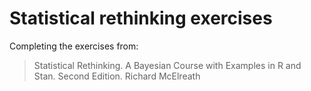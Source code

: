 # Statistical rethinking exercises

Completing the exercises from:

> Statistical Rethinking. A Bayesian Course with Examples in R and Stan. Second Edition. Richard McElreath
